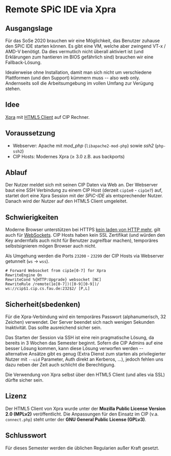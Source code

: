 Remote SPiC IDE via Xpra
========================

Ausgangslage
------------

Für das SoSe 2020 brauchen wir eine Möglichkeit, das Benutzer zuhause den SPiC IDE starten können.
Es gibt eine VM, welche aber zwingend VT-x / AMD-V benötigt.
Da dies vermutlich nicht überall aktiviert ist (und Erklärungen zum hantieren im BIOS gefährlich sind) brauchen wir eine Fallback-Lösung.

Idealerweise ohne Installation, damit man sich nicht um verschiedene Plattformen (und den Support) kümmern muss -- also web only.
Andernseits soll die Arbeitsumgebung im vollen Umfang zur Verügung stehen.


Idee
----

[Xpra](https://xpra.org/) mit [HTML5 Client](https://xpra.org/trac/wiki/Clients/HTML5) auf CIP Rechner.


Voraussetzung
-------------

 - Webserver: Apache mit *mod_php* (`libapache2-mod-php`) sowie *ssh2* (`php-ssh2`)
 - CIP Hosts: Modernes Xpra (≥ 3.0 z.B. aus backports)


Ablauf
------

Der Nutzer meldet sich mit seinen CIP Daten via Web an.
Der Webserver baut eine SSH Verbindung zu einem CIP Host (derzeit `cip1e0` - `cip1e7`) auf, startet dort eine Xpra Session mit der *SPiC-IDE* als entsprechender Nutzer.
Danach wird der Nutzer auf den HTML5 Client umgeleitet.


Schwierigkeiten
---------------

Moderne Browser unterstützen bei HTTPS [kein laden von HTTP mehr](https://blog.chromium.org/2019/10/no-more-mixed-messages-about-https.html), gilt auch für [WebSockets](https://de.wikipedia.org/wiki/WebSocket).
CIP Hosts haben kein SSL Zertifikat (und würden den Key andernfalls auch nicht für Benutzer zugreifbar machen), temporäres selbstsignieren mögen Browser auch nicht.

Als Umgehung werden die Ports `23200` - `23299` der CIP Hosts via Webserver getunnelt (`ws` → `wss`).

    # Forward Websocket from cip1e[0-7] for Xpra
    RewriteEngine On
    RewriteCond %{HTTP:Upgrade} websocket [NC]
    RewriteRule /remote(1e[0-7])([0-9][0-9])/    ws://cip$1.cip.cs.fau.de:232$2/ [P,L]



Sicherheit(sbedenken)
---------------------

Für die Xpra-Verbindung wird ein temporäres Passwort (alphanumerisch, 32 Zeichen) verwendet. Der Server beendet sich nach wenigen Sekunden Inaktivität. Das sollte ausreichend sicher sein.

Das Starten der Session via SSH ist eine rein pragmatische Lösung, da bereits in 3 Wochen das Semester beginnt.
Sofern die CIP Admins auf eine besser Lösung kommen, kann diese Lösung verworfen werden -- alternative Ansätze gibt es genug (Extra Dienst zum starten als privilegierter Nutzer mit `--uid` Parameter, Auth direkt an Kerberos, ...), jedoch fehlen uns dazu neben der Zeit auch schlicht die Berechtigung.

Die Verwendung von Xpra selbst über den HTML5 Client (und alles via SSL) dürfte sicher sein.


Lizenz
------

Der HTML5 Client von Xpra wurde unter der **Mozilla Public License Version 2.0 (MPLv2)** veröffentlicht.
Die Anpassungen für den Einsatz im CIP (v.a. `connect.php`) steht unter der **GNU General Public License (GPLv3)**.


Schlusswort
-----------

Für dieses Semester werden die üblichen Regularien außer Kraft gesetzt.
